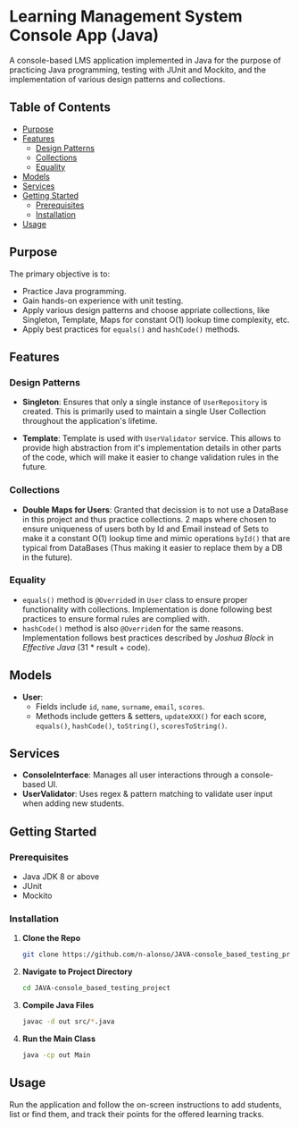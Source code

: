 # Learning Management System Console App (Java)

A console-based LMS application implemented in Java for the purpose of practicing Java programming, testing with JUnit and Mockito, and the implementation of various design patterns and collections.

## Table of Contents

- [Purpose](#purpose)
- [Features](#features)
  - [Design Patterns](#design-patterns)
  - [Collections](#collections)
  - [Equality](#equality)
- [Models](#models)
- [Services](#services)
- [Getting Started](#getting-started)
  - [Prerequisites](#prerequisites)
  - [Installation](#installation)
- [Usage](#usage)

## Purpose

The primary objective is to:

- Practice Java programming.
- Gain hands-on experience with unit testing.
- Apply various design patterns and choose appriate collections, like Singleton, Template, Maps for constant O(1) lookup time complexity, etc.
- Apply best practices for `equals()` and `hashCode()` methods.

## Features

### Design Patterns

- **Singleton**: Ensures that only a single instance of `UserRepository` is created. This is primarily used to maintain a single User Collection throughout the application's lifetime.
  
- **Template**: Template is used with `UserValidator` service. This allows to provide high abstraction from it's implementation details in other parts of the code, which will make it easier to change validation rules in the future.

### Collections

- **Double Maps for Users**: Granted that decission is to not use a DataBase in this project and thus practice collections.
  2 maps where chosen to ensure uniqueness of users both by Id and Email instead of Sets to make it a constant O(1) lookup time and mimic operations `byId()` that are typical from DataBases (Thus making it easier to replace them by a DB in the future).

### Equality

- `equals()` method is `@Override`d in `User` class to ensure proper functionality with collections. Implementation is done following best practices to ensure formal rules are complied with.
- `hashCode()` method is also `@Override`n for the same reasons. Implementation follows best practices described by _Joshua Block_ in _Effective Java_ (31 * result + code).

## Models

- **User**:
  - Fields include `id`, `name`, `surname`, `email`, `scores`.
  - Methods include getters & setters, `updateXXX()` for each score, `equals()`, `hashCode()`, `toString()`, `scoresToString()`.

## Services

- **ConsoleInterface**: Manages all user interactions through a console-based UI.
- **UserValidator**: Uses regex & pattern matching to validate user input when adding new students.

## Getting Started

### Prerequisites

- Java JDK 8 or above
- JUnit
- Mockito

### Installation

1. **Clone the Repo**
    ```bash
    git clone https://github.com/n-alonso/JAVA-console_based_testing_project.git
    ```
    
2. **Navigate to Project Directory**
    ```bash
    cd JAVA-console_based_testing_project
    ```
    
3. **Compile Java Files**
    ```bash
    javac -d out src/*.java
    ```

4. **Run the Main Class**
    ```bash
    java -cp out Main
    ```

## Usage

Run the application and follow the on-screen instructions to add students, list or find them, and track their points for the offered learning tracks.
